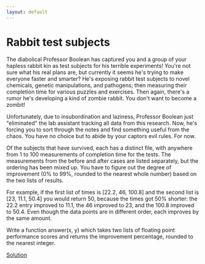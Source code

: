 ```yaml
---
layout: default
---
```

Rabbit test subjects
====================

The diabolical Professor Boolean has captured you and a group of your hapless
rabbit kin as test subjects for his terrible experiments! You're  not sure
what his real plans are, but currently it seems he's trying to make everyone
faster and smarter? He's exposing rabbit test  subjects to novel chemicals,
genetic manipulations, and pathogens; then measuring their completion time for
various puzzles and exercises. Then  again, there's a rumor he's developing a
kind of zombie rabbit. You don't want to become a zombit!

Unfortunately, due to insubordination and laziness, Professor Boolean just
"eliminated" the lab assistant tracking all data from this  research. Now,
he's forcing you to sort through the notes and find something useful from the
chaos. You have no choice but to abide by your  captors evil rules. For now.

Of the subjects that have survived, each has a distinct file, with anywhere
from 1 to 100 measurements of completion time for the tests.  The
measurements from the before and after cases are listed separately, but the
ordering has been mixed up. You have to figure out the degree of  improvement
(0% to 99%, rounded to the nearest whole number) based on the two lists of
results.

For example, if the first list of times is [22.2, 46, 100.8] and the second
list is [23, 11.1, 50.4] you would return 50, because the times got 50%
shorter: the 22.2 entry improved to 11.1, the 46 improved to 23, and the 100.8
improved to 50.4. Even though the data points are in different  order, each
improves by the same amount.

Write a function answer(x, y) which takes two lists of floating point
performance scores and returns the improvement percentage, rounded to the
nearest integer.

[Solution](rabbit_test_subjects-solution.html)

